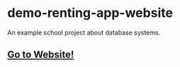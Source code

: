 # demo-renting-app-website
An example school project about database systems.

## [Go to Website!](https://demo-renting-app.herokuapp.com/)
